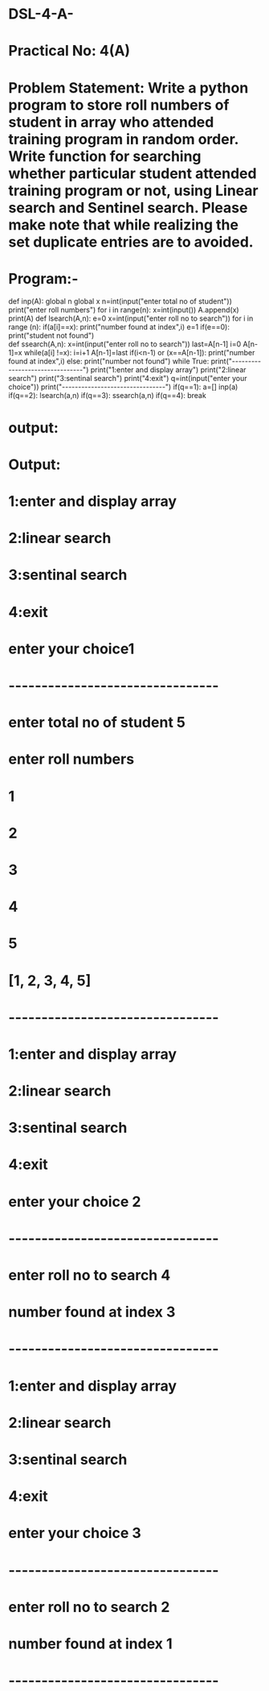 # DSL-4-A-
# Practical No: 4(A)
#  Problem Statement: Write a python program to store roll numbers of student in array who attended training program in random order. Write function for searching whether particular student attended training program or not, using Linear search and Sentinel search. Please make note that while realizing the set duplicate entries are to avoided.
# Program:-
def inp(A):
 global n
 global x
 n=int(input("enter total no of student"))
 print("enter roll numbers")
 for i in range(n):
  x=int(input())
  A.append(x)
 print(A)
def lsearch(A,n):
 e=0
 x=int(input("enter roll no to search"))
 for i in range (n):
  if(a[i]==x):
   print("number found at index",i)
   e=1
 if(e==0):
  print("student not found")  
def ssearch(A,n):
 x=int(input("enter roll no to search"))
 last=A[n-1]
 i=0
 A[n-1]=x 
 while(a[i] !=x):
  i=i+1
 A[n-1]=last
 if(i<n-1) or (x==A[n-1]):
  print("number found at index",i)
 else:
  print("number not found")
while True:
 print("--------------------------------")
 print("1:enter and display array")
 print("2:linear search")
 print("3:sentinal search")
 print("4:exit")
 q=int(input("enter your choice"))
 print("--------------------------------")
 if(q==1):
  a=[]
  inp(a)
 if(q==2):
  lsearch(a,n)
 if(q==3):
  ssearch(a,n)
 if(q==4):
  break

# output:
# Output:
# 1:enter and display array
# 2:linear search
# 3:sentinal search
# 4:exit
# enter your choice1
# --------------------------------
# enter total no of student 5
# enter roll numbers
# 1
# 2
# 3
# 4
# 5
# [1, 2, 3, 4, 5]
# --------------------------------
# 1:enter and display array
# 2:linear search
# 3:sentinal search
# 4:exit
# enter your choice 2
# --------------------------------
# enter roll no to search 4
# number found at index 3
# --------------------------------
# 1:enter and display array
# 2:linear search
# 3:sentinal search
# 4:exit
# enter your choice 3 
# --------------------------------
# enter roll no to search 2 
# number found at index 1
# --------------------------------

